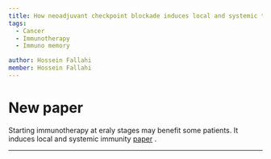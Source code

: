 ```yaml
---
title: How neoadjuvant checkpoint blockade induces local and systemic tumor immunity 
tags:
  - Cancer
  - Immunotherapy
  - Immuno memory

author: Hossein Fallahi
member: Hossein Fallahi
---
```


# New paper 

Starting immunotherapy at eraly stages may benefit some patients. It induces local and systemic immunity
[paper](https://www.cell.com/cell/fulltext/S0092-8674(22)00723-1?_returnURL=https%3A%2F%2Flinkinghub.elsevier.com%2Fretrieve%2Fpii%2FS0092867422007231%3Fshowall%3Dtrue) . 

---
